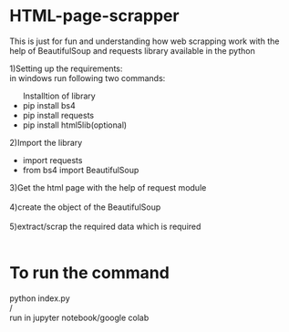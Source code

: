 # HTML-page-scrapper
This is just for fun and understanding how web scrapping work with the help of BeautifulSoup and requests library available in the python

1)Setting up the requirements: <br>in windows run following two commands:   
  <ul>Installtion of library
  <li>pip install bs4</li>
  <li>pip install requests</li>
  <li>pip install html5lib(optional)</li>
  </ul>
 2)Import the library
  <ul>
  <li>import requests</li>
  <li>from bs4 import BeautifulSoup</li>
  </ul>
 3)Get the html page with the help of request module<br><br>
 4)create the object of the BeautifulSoup<br><br>
 5)extract/scrap the required data which is required<br><br>
 
 # To run the command
 python index.py<br>
 /<br>
 run in jupyter notebook/google colab
 
 
 
